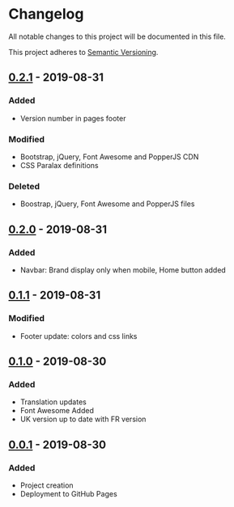# Changelog
All notable changes to this project will be documented in this file.

This project adheres to [Semantic Versioning](https://semver.org/spec/v2.0.0.html).

## [0.2.1] - 2019-08-31
### Added
- Version number in pages footer
### Modified
- Bootstrap, jQuery, Font Awesome and PopperJS CDN
- CSS Paralax definitions
### Deleted
- Boostrap, jQuery, Font Awesome and PopperJS files 

## [0.2.0] - 2019-08-31
### Added
- Navbar: Brand display only when mobile, Home button added

## [0.1.1] - 2019-08-31
### Modified
- Footer update: colors and css links

## [0.1.0] - 2019-08-30
### Added 
- Translation updates
- Font Awesome Added
- UK version up to date with FR version

## [0.0.1] - 2019-08-30
### Added
- Project creation
- Deployment to GitHub Pages

[0.2.1]: https://github.com/qbtl/qbtl.github.io/tree/master
[0.2.0]: https://github.com/qbtl/qbtl.github.io/commit/2a77c7154769ed75c6d24a3f83e15a44b42f9792
[0.1.1]: https://github.com/qbtl/qbtl.github.io/commit/0515d4ea5986a4f8edcfec845c8fb7e48781c40c
[0.1.0]: https://github.com/qbtl/qbtl.github.io/commit/b76b4185b2076cbcfc3bb2d41f698629e9303759
[0.0.1]: https://github.com/qbtl/qbtl.github.io/commit/cdb4c8beb762b4a75bf7289a4ea1c618ff0aac97